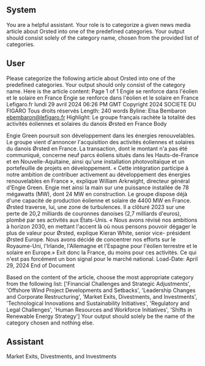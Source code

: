## System

You are a helpful assistant. Your role is to categorize a given news media article about Orsted into one of the predefined categories. Your output should consist solely of the category name, chosen from the provided list of categories.

## User


Please categorize the following article about Orsted into one of the predefined categories. 
Your output should only consist of the category name.
Here is the article content: Page 1 of 1
Engie se renforce dans l'éolien et le solaire en France
Engie se renforce dans l'éolien et le solaire en France
Lefigaro.fr
lundi 29 avril 2024 06:26 PM GMT
Copyright 2024 SOCIETE DU FIGARO Tous droits réservés
Length: 240 words
Byline: Elsa Bembaron
ebembaron@lefigaro.fr
Highlight: Le groupe français rachète la totalité des activités éoliennes et solaires du danois Ørsted en France
Body
    
Engie Green poursuit son développement dans les énergies renouvelables. Le groupe vient d'annoncer l'acquisition 
des activités éoliennes et solaires du danois Ørsted en France. La transaction, dont le montant n'a pas été 
communiqué, concerne neuf parcs éoliens situés dans les Hauts-de-France et en Nouvelle-Aquitaine, ainsi qu'une 
installation photovoltaïque et un portefeuille de projets en développement. « Cette intégration participe à notre 
ambition de contribuer activement au développement des énergies renouvelables en France », explique William 
Arkrwight, directeur général d'Engie Green. Engie met ainsi la main sur une puissance installée de 78 mégawatts 
(MW), dont 24 MW en construction. 
Le groupe dispose déjà d'une capacité de production éolienne et solaire de 4400 MW en France. Ørsted traverse, 
lui, une zone de turbulences. Il a clôturé 2023 sur une perte de 20,2 milliards de couronnes danoises (2,7 milliards 
d'euros), plombé par ses activités aux États-Unis. « Nous avons révisé nos ambitions à horizon 2030, en mettant 
l'accent là où nous pensons pouvoir dégager le plus de valeur pour Ørsted, explique Kieran White, senior vice-
président Ørsted Europe. Nous avons décidé de concentrer nos efforts sur le Royaume-Uni, l'Irlande, l'Allemagne 
et l'Espagne pour l'éolien terrestre et le solaire en Europe.» Exit donc la France, du moins pour ces activités. Ce qui 
n'est pas forcément un bon signal pour le marché national. 
Load-Date: April 29, 2024
End of Document

Based on the content of the article, choose the most appropriate category from the following list: ['Financial Challenges and Strategic Adjustments', 'Offshore Wind Project Developments and Setbacks', 'Leadership Changes and Corporate Restructuring', 'Market Exits, Divestments, and Investments', 'Technological Innovations and Sustainability Initiatives', 'Regulatory and Legal Challenges', 'Human Resources and Workforce Initiatives', 'Shifts in Renewable Energy Strategy']
Your output should solely be the name of the category chosen and nothing else.
            

## Assistant

Market Exits, Divestments, and Investments


